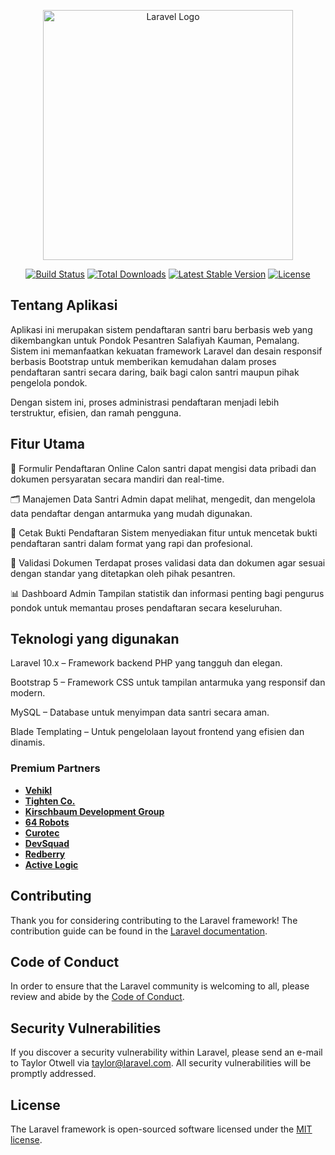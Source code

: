 <p align="center"><a href="https://laravel.com" target="_blank"><img src="https://raw.githubusercontent.com/laravel/art/master/logo-lockup/5%20SVG/2%20CMYK/1%20Full%20Color/laravel-logolockup-cmyk-red.svg" width="400" alt="Laravel Logo"></a></p>

<p align="center">
<a href="https://github.com/laravel/framework/actions"><img src="https://github.com/laravel/framework/workflows/tests/badge.svg" alt="Build Status"></a>
<a href="https://packagist.org/packages/laravel/framework"><img src="https://img.shields.io/packagist/dt/laravel/framework" alt="Total Downloads"></a>
<a href="https://packagist.org/packages/laravel/framework"><img src="https://img.shields.io/packagist/v/laravel/framework" alt="Latest Stable Version"></a>
<a href="https://packagist.org/packages/laravel/framework"><img src="https://img.shields.io/packagist/l/laravel/framework" alt="License"></a>
</p>

## Tentang Aplikasi

Aplikasi ini merupakan sistem pendaftaran santri baru berbasis web yang dikembangkan untuk Pondok Pesantren Salafiyah Kauman, Pemalang. Sistem ini memanfaatkan kekuatan framework Laravel dan desain responsif berbasis Bootstrap untuk memberikan kemudahan dalam proses pendaftaran santri secara daring, baik bagi calon santri maupun pihak pengelola pondok.

Dengan sistem ini, proses administrasi pendaftaran menjadi lebih terstruktur, efisien, dan ramah pengguna.

## Fitur Utama

📝 Formulir Pendaftaran Online
Calon santri dapat mengisi data pribadi dan dokumen persyaratan secara mandiri dan real-time.

🗂️ Manajemen Data Santri
Admin dapat melihat, mengedit, dan mengelola data pendaftar dengan antarmuka yang mudah digunakan.

📄 Cetak Bukti Pendaftaran
Sistem menyediakan fitur untuk mencetak bukti pendaftaran santri dalam format yang rapi dan profesional.

🧾 Validasi Dokumen
Terdapat proses validasi data dan dokumen agar sesuai dengan standar yang ditetapkan oleh pihak pesantren.

📊 Dashboard Admin
Tampilan statistik dan informasi penting bagi pengurus pondok untuk memantau proses pendaftaran secara keseluruhan.

## Teknologi yang digunakan

Laravel 10.x – Framework backend PHP yang tangguh dan elegan.

Bootstrap 5 – Framework CSS untuk tampilan antarmuka yang responsif dan modern.

MySQL – Database untuk menyimpan data santri secara aman.

Blade Templating – Untuk pengelolaan layout frontend yang efisien dan dinamis.

### Premium Partners

-   **[Vehikl](https://vehikl.com)**
-   **[Tighten Co.](https://tighten.co)**
-   **[Kirschbaum Development Group](https://kirschbaumdevelopment.com)**
-   **[64 Robots](https://64robots.com)**
-   **[Curotec](https://www.curotec.com/services/technologies/laravel)**
-   **[DevSquad](https://devsquad.com/hire-laravel-developers)**
-   **[Redberry](https://redberry.international/laravel-development)**
-   **[Active Logic](https://activelogic.com)**

## Contributing

Thank you for considering contributing to the Laravel framework! The contribution guide can be found in the [Laravel documentation](https://laravel.com/docs/contributions).

## Code of Conduct

In order to ensure that the Laravel community is welcoming to all, please review and abide by the [Code of Conduct](https://laravel.com/docs/contributions#code-of-conduct).

## Security Vulnerabilities

If you discover a security vulnerability within Laravel, please send an e-mail to Taylor Otwell via [taylor@laravel.com](mailto:taylor@laravel.com). All security vulnerabilities will be promptly addressed.

## License

The Laravel framework is open-sourced software licensed under the [MIT license](https://opensource.org/licenses/MIT).
